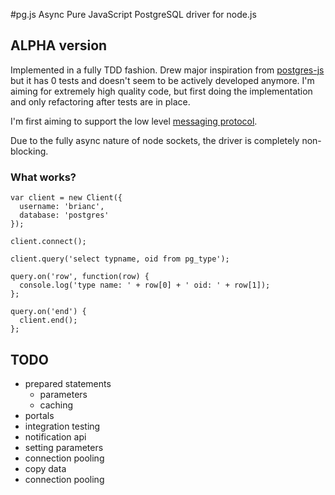 #pg.js
Async Pure JavaScript PostgreSQL driver for node.js

## ALPHA version

Implemented in a fully TDD fashion.  Drew major inspiration from
[postgres-js](http://github.com/creationix/postgres-js) but it has 0 tests and
doesn't seem to be actively developed anymore.  I'm aiming for
extremely high quality code, but first doing the implementation and
only refactoring after tests are in place.  

I'm first aiming to support the low level [messaging
protocol](http://developer.postgresql.org/pgdocs/postgres/protocol.html).

Due to the fully async nature of node sockets, the driver is
completely non-blocking.

### What works?

    var client = new Client({
      username: 'brianc',
      database: 'postgres'
    });

    client.connect();
    
    client.query('select typname, oid from pg_type');

    query.on('row', function(row) {
      console.log('type name: ' + row[0] + ' oid: ' + row[1]);      
    };

    query.on('end') {
      client.end();
    };


## TODO
  - prepared statements
    - parameters
    - caching
  - portals
  - integration testing
  - notification api
  - setting parameters
  - connection pooling
  - copy data
  - connection pooling
